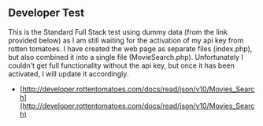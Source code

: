 ## Developer Test

This is the Standard Full Stack test using dummy data (from the link provided below) as I am still waiting for the activation of my api key from rotten tomatoes. I have created the web page as separate files (index.php), but also combined it into a single file (MovieSearch.php).
Unfortunately I couldn't get full functionality without the api key, but once it has been activated, I will update it accordingly. 

* [http://developer.rottentomatoes.com/docs/read/json/v10/Movies_Search](http://developer.rottentomatoes.com/docs/read/json/v10/Movies_Search)
